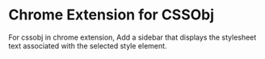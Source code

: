 # Chrome Extension for CSSObj
For cssobj in chrome extension, Add a sidebar that displays the stylesheet text associated with the selected style element.

